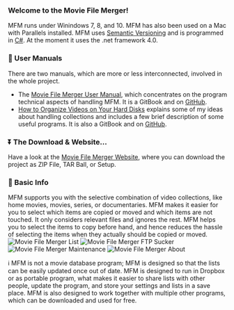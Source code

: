 ### Welcome to the Movie File Merger!
MFM runs under Winindows 7, 8, and 10.  MFM has also been used on a Mac with Parallels installed.
MFM uses [Semantic Versioning][] and is programmed in [C#][].  At the moment it uses the .net framework 4.0.

[Semantic Versioning]: http://semver.org/
[C#]: http://www.c-sharpcorner.com/

### :book: User Manuals
There are two manuals, which are more or less interconnected, involved in the whole project.

- The [Movie File Merger User Manual][], which concentrates on the program technical aspects of handling MFM.  It is a GitBook and on [GitHub][GitHub MFM UM].
- [How to Organize Videos on Your Hard Disks][] explains some of my ideas about handling collections and includes a few brief description of some useful programs.  It is also a GitBook and on [GitHub][GitHub HtOVoYHD].

[Movie File Merger User Manual]: https://movie-file-merger.org/donations.html

[GitHub MFM UM]: https://github.com/Modi777/movie-file-merger-user-manual

[How to Organize Videos on Your Hard Disks]: https://movie-file-merger.org/donations.html

[GitHub HtOVoYHD]: https://github.com/Modi777/How-to-Organize-Videos-on-Your-Hard-Disks

### :arrow_double_down: The Download & Website...
Have a look at the [Movie File Merger Website][], where you can download the project as ZIP File, TAR Ball, or Setup.

[Movie File Merger Website]: https://movie-file-merger.org

### :sunflower: Basic Info  
MFM supports you with the selective combination of video collections, like home movies, movies, series, or documentaries.
MFM makes it easier for you to select which items are copied or moved and which items are not touched.  It only considers relevant files and ignores the rest. MFM helps you to select the items to copy before hand, and hence reduces the hassle of selecting the items when they actually should be copied or moved.
![Movie File Merger List](https://movie-file-merger.org/images/MFM0.6.0Lists.png)
![Movie File Merger FTP Sucker](https://movie-file-merger.org/images/MFM0.6.0FTPSucker.png)
![Movie File Merger Maintenance](https://movie-file-merger.org/images/MFM0.5.0Maintenance.jpg)
![Movie File Merger About](https://movie-file-merger.org/images/MFM0.6.0About.png)

:information_source: MFM is not a movie database program; MFM is designed so that the lists can be easily updated once out of date.  MFM is designed to run in Dropbox or as portable program, what makes it easier to share lists with other people, update the program, and store your settings and lists in a save place.  MFM is also designed to work together with multiple other programs, which can be downloaded and used for free.
